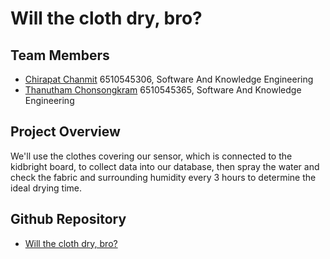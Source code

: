 # Will the cloth dry, bro?

## Team Members
- [Chirapat Chanmit](https://github.com/PatChirapat) 6510545306, 
Software And Knowledge Engineering
- [Thanutham Chonsongkram](https://github.com/skiffet) 6510545365, Software And Knowledge Engineering

## Project Overview
We'll use the clothes covering our sensor, which is connected to the kidbright board, to collect data into our database, then spray the water and check the fabric and surrounding humidity every 3 hours to determine the ideal drying time.

## Github Repository
- [Will the cloth dry, bro?](https://github.com/PatChirapat/Will-the-cloth-dry-bro)